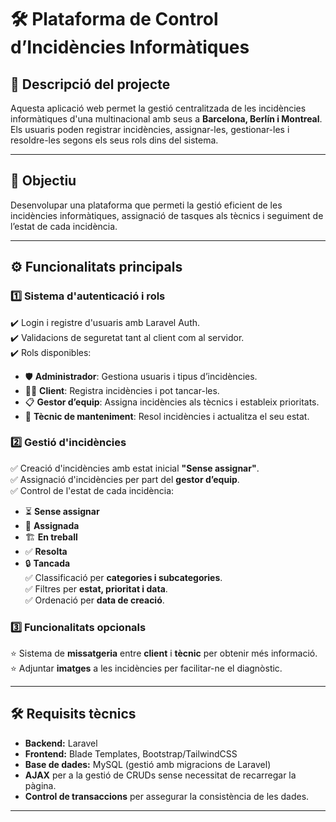 # 🛠️ Plataforma de Control d’Incidències Informàtiques

## 📌 Descripció del projecte  
Aquesta aplicació web permet la gestió centralitzada de les incidències informàtiques d'una multinacional amb seus a **Barcelona, Berlín i Montreal**. Els usuaris poden registrar incidències, assignar-les, gestionar-les i resoldre-les segons els seus rols dins del sistema.

---

## 🎯 Objectiu  
Desenvolupar una plataforma que permeti la gestió eficient de les incidències informàtiques, assignació de tasques als tècnics i seguiment de l’estat de cada incidència.

---

## ⚙️ Funcionalitats principals  
### 1️⃣ **Sistema d'autenticació i rols**  
✔️ Login i registre d'usuaris amb Laravel Auth.  
✔️ Validacions de seguretat tant al client com al servidor.  
✔️ Rols disponibles:  
   - 🛡️ **Administrador**: Gestiona usuaris i tipus d’incidències.  
   - 👨‍💼 **Client**: Registra incidències i pot tancar-les.  
   - 📋 **Gestor d’equip**: Assigna incidències als tècnics i estableix prioritats.  
   - 🔧 **Tècnic de manteniment**: Resol incidències i actualitza el seu estat.  

### 2️⃣ **Gestió d'incidències**  
✅ Creació d'incidències amb estat inicial **"Sense assignar"**.  
✅ Assignació d'incidències per part del **gestor d’equip**.  
✅ Control de l'estat de cada incidència:  
   - ⏳ **Sense assignar**  
   - 📌 **Assignada**  
   - 🏗️ **En treball**  
   - ✅ **Resolta**  
   - 🔒 **Tancada**  
✅ Classificació per **categories i subcategories**.  
✅ Filtres per **estat, prioritat i data**.  
✅ Ordenació per **data de creació**.  

### 3️⃣ **Funcionalitats opcionals**  
⭐ Sistema de **missatgeria** entre **client** i **tècnic** per obtenir més informació.  
⭐ Adjuntar **imatges** a les incidències per facilitar-ne el diagnòstic.  

---

## 🛠️ Requisits tècnics  
- **Backend:** Laravel  
- **Frontend:** Blade Templates, Bootstrap/TailwindCSS  
- **Base de dades:** MySQL (gestió amb migracions de Laravel)  
- **AJAX** per a la gestió de CRUDs sense necessitat de recarregar la pàgina.  
- **Control de transaccions** per assegurar la consistència de les dades.  

---

